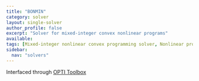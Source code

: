 ```yaml
---
title: "BONMIN"
category: solver
layout: single-solver
author_profile: false
excerpt: "Solver for mixed-integer convex nonlinear programs"
available:
tags: [Mixed-integer nonlinear convex programming solver, Nonlinear programming solver]
sidebar:
  nav: "solvers"
---
```


Interfaced through [OPTI Toolbox](http://www.i2c2.aut.ac.nz/Wiki/OPTI/)
